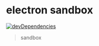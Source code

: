 # electron sandbox

[![devDependencies](http://img.shields.io/david/dev/makotot/electron-sandbox.svg?style=flat-square)](https://github.com/makotot/electron-sandbox)

> sandbox
